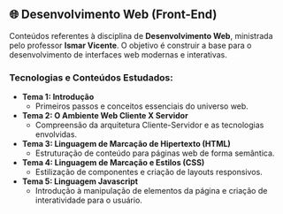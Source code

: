 ## 🌐 Desenvolvimento Web (Front-End)

Conteúdos referentes à disciplina de **Desenvolvimento Web**, ministrada pelo professor **Ismar Vicente**. O objetivo é construir a base para o desenvolvimento de interfaces web modernas e interativas.

### Tecnologias e Conteúdos Estudados:

* **Tema 1: Introdução**
    * Primeiros passos e conceitos essenciais do universo web.
* **Tema 2: O Ambiente Web Cliente X Servidor**
    * Compreensão da arquitetura Cliente-Servidor e as tecnologias envolvidas.
* **Tema 3: Linguagem de Marcação de Hipertexto (HTML)**
    * Estruturação de conteúdo para páginas web de forma semântica.
* **Tema 4: Linguagem de Marcação e Estilos (CSS)**
    * Estilização de componentes e criação de layouts responsivos.
* **Tema 5: Linguagem Javascript**
    * Introdução à manipulação de elementos da página e criação de interatividade para o usuário.
